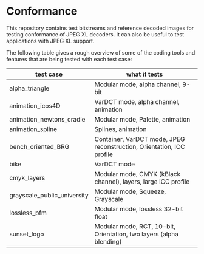 # Conformance
This repository contains test bitstreams and reference decoded images for testing conformance of JPEG XL decoders.
It can also be useful to test applications with JPEG XL support.

The following table gives a rough overview of some of the coding tools and features that are being tested with each test case:

| test case  	| what it tests	|
|---	|---	|
| alpha_triangle  	|  Modular mode, alpha channel, 9-bit |
| animation_icos4D  |  VarDCT mode, alpha channel, animation |
| animation_newtons_cradle | Modular mode, Palette, animation |
| animation_spline | Splines, animation |
| bench_oriented_BRG | Container, VarDCT mode, JPEG reconstruction, Orientation, ICC profile |
| bike | VarDCT mode |
| cmyk_layers | Modular mode, CMYK (kBlack channel), layers, large ICC profile |
| grayscale_public_university | Modular mode, Squeeze, Grayscale |
| lossless_pfm | Modular mode, lossless 32-bit float |
| sunset_logo | Modular mode, RCT, 10-bit, Orientation, two layers (alpha blending) |
